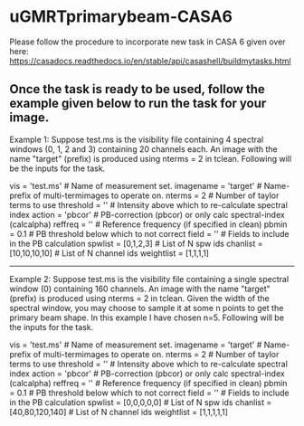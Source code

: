 # uGMRTprimarybeam-CASA6

Please follow the procedure to incorporate new task in CASA 6 given over here:
https://casadocs.readthedocs.io/en/stable/api/casashell/buildmytasks.html

Once the task is ready to be used, follow the example given below to run the task for your image.
-----------------------------------------------------------------------------------------------------
Example 1:
Suppose test.ms is the visibility file containing 4 spectral windows (0, 1, 2 and 3) containing 20 channels each. An image with the name "target" (prefix) is produced using nterms = 2 in tclean. 
Following will be the inputs for the task.

vis           = 'test.ms'                      # Name of measurement set.
imagename     = 'target'                      # Name-prefix of multi-termimages to operate on.
nterms        = 2                       # Number of taylor terms to use
threshold     = ''                      # Intensity above which to re-calculate spectral index
action        = 'pbcor'                 # PB-correction (pbcor) or only calc spectral-index (calcalpha)
reffreq    = ''                      # Reference frequency (if specified in clean)
pbmin      = 0.1                     # PB threshold below which to not correct
field      = ''                      # Fields to include in the PB calculation
spwlist    = [0,1,2,3]                      # List of N spw ids
chanlist   = [10,10,10,10]                      # List of N channel ids
weightlist = [1,1,1,1]         

-----------------------------------------------------------------------------------------------------
Example 2:
Suppose test.ms is the visibility file containing a single spectral window (0) containing 160 channels. An image with the name "target" (prefix) is produced using nterms = 2 in tclean. Given the width of the spectral window, you may choose to sample it at some n points to get the primary beam shape. In this example I have chosen n=5.
Following will be the inputs for the task.

vis           = 'test.ms'                      # Name of measurement set.
imagename     = 'target'                      # Name-prefix of multi-termimages to operate on.
nterms        = 2                       # Number of taylor terms to use
threshold     = ''                      # Intensity above which to re-calculate spectral index
action        = 'pbcor'                 # PB-correction (pbcor) or only calc spectral-index (calcalpha)
reffreq    = ''                      # Reference frequency (if specified in clean)
pbmin      = 0.1                     # PB threshold below which to not correct
field      = ''                      # Fields to include in the PB calculation
spwlist    = [0,0,0,0,0]                      # List of N spw ids
chanlist   = [40,80,120,140]                      # List of N channel ids
weightlist = [1,1,1,1,1]         
